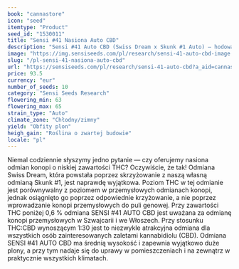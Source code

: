 ```yaml
---
book: "cannastore"
icon: "seed"
itemtype: "Product"
seed_id: "1530011"
title: "Sensi #41 Nasiona Auto CBD"
description: "Sensi #41 Auto CBD (Swiss Dream x Skunk #1 Auto) – hodowane dla uzyskania wysokiego stężenia kannabidolu bez niekorzystnego wpływu na działanie i smak. Kupuj teraz."
image: "https://img.sensiseeds.com/pl/research/sensi-41-auto-cbd-image.png"
slug: "/pl-sensi-41-nasiona-auto-cbd"
url: "https://sensiseeds.com/pl/research/sensi-41-auto-cbd?a_aid=cannastore"
price: 93.5
currency: "eur"
number_of_seeds: 10
category: "Sensi Seeds Research"
flowering_min: 63
flowering_max: 65
strain_type: "Auto"
climate_zone: "Chłodny/zimny"
yield: "Obfity plon"
heigh_gain: "Roślina o zwartej budowie"
locale: "pl"
---
```

Niemal codziennie słyszymy jedno pytanie — czy oferujemy nasiona odmian konopi o niskiej zawartości THC? Oczywiście, że tak! Odmiana Swiss Dream, która powstała poprzez skrzyżowanie z naszą własną odmianą Skunk #1, jest naprawdę wyjątkowa. Poziom THC w tej odmianie jest porównywalny z poziomem w przemysłowych odmianach konopi, jednak osiągnięto go poprzez odpowiednie krzyżowanie, a nie poprzez wprowadzanie konopi przemysłowych do puli genowej. Przy zawartości THC poniżej 0,6 % odmiana SENSI #41 AUTO CBD jest uważana za odmianę konopi przemysłowych w Szwajcarii i we Włoszech. Przy stosunku THC:CBD wynoszącym 1:30 jest to niezwykle atrakcyjna odmiana dla wszystkich osób zainteresowanych zaletami kannabidiolu (CBD). Odmiana SENSI #41 AUTO CBD ma średnią wysokość i zapewnia wyjątkowo duże plony, a przy tym nadaje się do uprawy w pomieszczeniach i na zewnątrz w praktycznie wszystkich klimatach.
